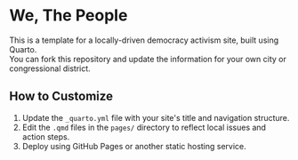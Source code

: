 # We, The People

This is a template for a locally-driven democracy activism site, built using Quarto.  
You can fork this repository and update the information for your own city or congressional district.

## How to Customize  
1. Update the `_quarto.yml` file with your site's title and navigation structure.  
2. Edit the `.qmd` files in the `pages/` directory to reflect local issues and action steps.  
3. Deploy using GitHub Pages or another static hosting service.
